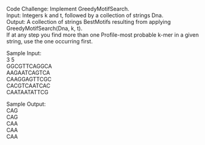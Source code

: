 Code Challenge: Implement GreedyMotifSearch.<br>
    Input: Integers k and t, followed by a collection of strings Dna.<br>
    Output: A collection of strings BestMotifs resulting from applying GreedyMotifSearch(Dna, k, t).<br>
    If at any step you find more than one Profile-most probable k-mer in a given string, use the one occurring first.<br>

Sample Input:<br>
    3 5<br>
    GGCGTTCAGGCA<br>
    AAGAATCAGTCA<br>
    CAAGGAGTTCGC<br>
    CACGTCAATCAC<br>
    CAATAATATTCG<br>

Sample Output:<br>
    CAG<br>
    CAG<br>
    CAA<br>
    CAA<br>
    CAA    <br>  